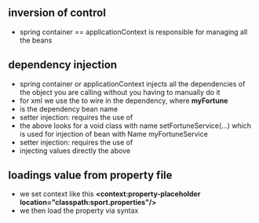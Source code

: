 ## inversion of control
- spring container == applicationContext is responsible for managing all the beans

## dependency injection
-  spring container or applicationContext injects all the dependencies of the object you are calling
  without you having to manually do it
- for xml we use the  <constructor-arg ref="myFortune" /> to wire in the dependency, where **myFortune** 
- is the dependency bean name
- setter injection: requires the use of <property name="fortuneService"  ref="myFortuneService"/>
- the above looks for a void class with name setFortuneService(...) which is used for injection of bean with Name myFortuneService
- setter injection: requires the use of <property name="emailAddress"  value="myemail.com"/>
- injecting values directly the above

##  loadings value from property file
- we set context like this    **<context:property-placeholder location="classpath:sport.properties"/>**
- we then load the property via syntax    <property name="team" value="${PROPERTY_NAME}"  /> 
